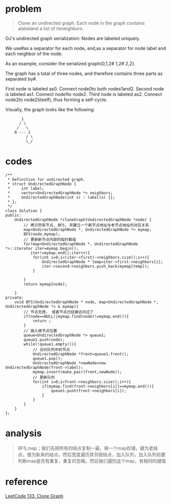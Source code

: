 # problem
>Clone an undirected graph. Each node in the graph contains alabeland a list of itsneighbors.


OJ's undirected graph serialization:
Nodes are labeled uniquely.

We use#as a separator for each node, and,as a separator for node label and each neighbor of the node.

As an example, consider the serialized graph{0,1,2# 1,2# 2,2}.

The graph has a total of three nodes, and therefore contains three parts as separated by#.

First node is labeled as0. Connect node0to both nodes1and2.
Second node is labeled as1. Connect node1to node2.
Third node is labeled as2. Connect node2to node2(itself), thus forming a self-cycle.

Visually, the graph looks like the following:
```
       1
      / \
     /   \
    0 --- 2
         / \
         \_/
```
# codes
```
/**
 * Definition for undirected graph.
 * struct UndirectedGraphNode {
 *     int label;
 *     vector<UndirectedGraphNode *> neighbors;
 *     UndirectedGraphNode(int x) : label(x) {};
 * };
 */
class Solution {
public:
    UndirectedGraphNode *cloneGraph(UndirectedGraphNode *node) {
        // 拷贝所有节点, BFS, 并建立一个新节点地址与老节点地址的对应关系
        map<UndirectedGraphNode *, UndirectedGraphNode *> mymap;
        BFS(node,mymap);
        // 更新新节点内部的指针数组
        for(map<UndirectedGraphNode *, UndirectedGraphNode *>::iterator iter=mymap.begin();
           iter!=mymap.end();iter++){
            for(int i=0;i<(iter->first)->neighbors.size();i++){
                UndirectedGraphNode * temp=iter->first->neighbors[i];
                iter->second->neighbors.push_back(mymap[temp]);
            }
            
        }
        return mymap[node];
        
    }
private:
    void BFS(UndirectedGraphNode * node, map<UndirectedGraphNode *, UndirectedGraphNode *> & mymap){
        // 节点无效， 或者节点已经被访问过了
        if(node==NULL||mymap.find(node)!=mymap.end()){
            return ;
        }
        // 插入根节点位置
        queue<UndirectedGraphNode *> queue1;
        queue1.push(node);
        while(!queue1.empty()){
            // 访问队列中的节点
            UndirectedGraphNode *front=queue1.front();
            queue1.pop();
            UndirectedGraphNode *newNode=new UndirectedGraphNode(front->label);
            mymap.insert(make_pair(front,newNode));
            // 更新队列
            for(int i=0;i<front->neighbors.size();i++){
                if(mymap.find(front->neighbors[i])==mymap.end()){
                    queue1.push(front->neighbors[i]);
                }
            }
        }
    }
};

```

# analysis
>BFS,map；我们先把所有的结点复制一遍，用一个map存储，键为老结点，值为新来的结点。然后宽度遍历其邻居结点，加入队列，加入队列前要判断map是否有重复，重复的忽略。然后我们遍历这个map，有相同的键值

# reference
[LeetCode 133. Clone Graph][1]

[1]: https://blog.csdn.net/zhyh1435589631/article/details/50971495